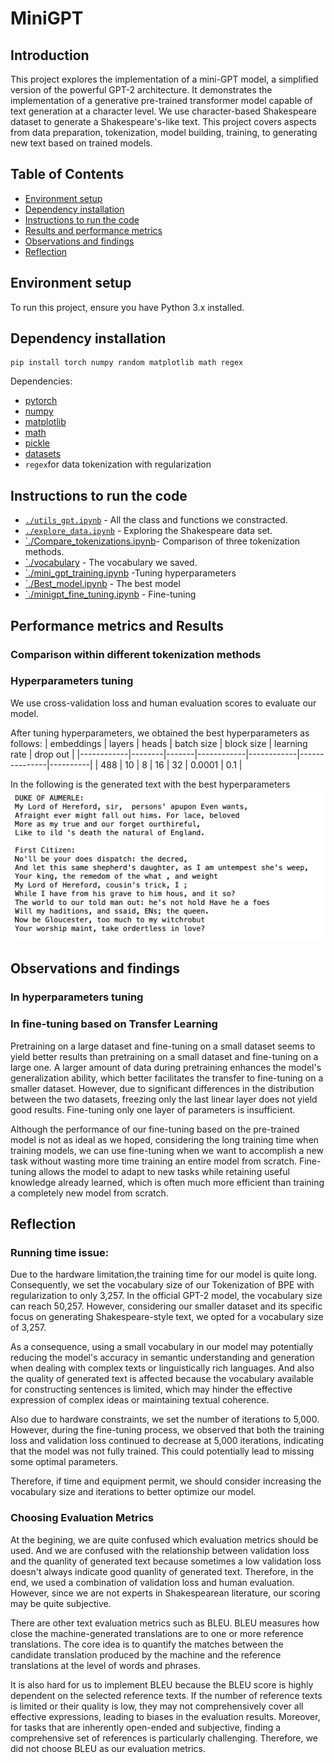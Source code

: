 # MiniGPT
## Introduction

This project explores the implementation of a mini-GPT model, a simplified version of the powerful GPT-2 architecture.  It demonstrates the implementation of a generative pre-trained transformer model capable of text generation at a character level.  We use character-based Shakespeare dataset to generate a Shakespeare's-like text. This project covers aspects from data preparation, tokenization, model building, training, to generating new text based on trained models.




## Table of Contents

- [Environment setup](#environment-setup)
- [Dependency installation](#dependency-installation)
- [Instructions to run the code](#instructions-to-run-the-code)
- [Results and performance metrics](#performance-metrics-and-results)
- [Observations and findings](#observations-and-findings)
- [Reflection](#reflection)


## Environment setup

To run this project, ensure you have Python 3.x installed. 

## Dependency installation

```
pip install torch numpy random matplotlib math regex
```

Dependencies:

- [pytorch](https://pytorch.org) 
- [numpy](https://numpy.org/install/)
- [matplotlib](https://matplotlib.org/)
- [math](https://docs.python.org/3/library/math.html)
- [pickle](https://docs.python.org/3/library/pickle.html)
- [datasets](https://huggingface.co/docs/datasets/index)
- `regex`for data tokenization with regularization



## Instructions to run the code

- [`./utils_gpt.ipynb`](/utils_gpt.ipynb) - All the class and functions we constracted.
- [`./explore_data.ipynb`](/explore_data.ipynb) - Exploring the Shakespeare data set.
- [`./Compare_tokenizations.ipynb](/Compare_tokenizations.ipynb)- Comparison of three tokenization methods.
- [`./vocabulary](/vocabulary) - The vocabulary we saved.
- [`./mini_gpt_training.ipynb](/mini_gpt_training.ipynb) -Tuning hyperparameters
- [`./Best_model.ipynb](/Best_model.ipynb) - The best model
- [`./minigpt_fine_tuning.ipynb](/minigpt_fine_tuning.ipynb) - Fine-tuning
  



## Performance metrics and Results 
### Comparison within different tokenization methods

### Hyperparameters tuning
We use cross-validation loss and human evaluation scores to evaluate our model.

After tuning hyperparameters, we obtained the best hyperparameters as follows:
| embeddings | layers | heads | batch size | block size | learning rate | drop out |
|------------|--------|-------|------------|------------|---------------|----------|
| 488        | 10     | 8     | 16         | 32         | 0.0001        | 0.1      |

In the following is the generated text with the best hyperparameters
<img src="image/generated_text.png" width="600">

## Observations and findings
### In hyperparameters tuning

### In fine-tuning based on Transfer Learning
Pretraining on a large dataset and fine-tuning on a small dataset seems to yield better results than pretraining on a small dataset and fine-tuning on a large one. A larger amount of data during pretraining enhances the model's generalization ability, which better facilitates the transfer to fine-tuning on a smaller dataset. However, due to significant differences in the distribution between the two datasets, freezing only the last linear layer does not yield good results. Fine-tuning only one layer of parameters is insufficient.

Although the performance of our fine-tuning based on the pre-trained model is not as ideal as we hoped, considering the long training time when training models, we can use fine-tuning when we want to accomplish a new task without wasting more time training an entire model from scratch. Fine-tuning allows the model to adapt to new tasks while retaining useful knowledge already learned, which is often much more efficient than training a completely new model from scratch.

## Reflection
### Running time issue:
Due to the hardware limitation,the training time for our model is quite long. Consequently, we set the vocabulary size of our Tokenization of BPE with regularization to only 3,257. In the official GPT-2 model, the vocabulary size can reach 50,257. However, considering our smaller dataset and its specific focus on generating Shakespeare-style text, we opted for a vocabulary size of 3,257.

As a consequence, using a small vocabulary in our model may potentially reducing the model's accuracy in semantic understanding and generation when dealing with complex texts or linguistically rich languages. And also the quality of generated text is affected because the vocabulary available for constructing sentences is limited, which may hinder the effective expression of complex ideas or maintaining textual coherence. 

Also due to hardware constraints, we set the number of iterations to 5,000. However, during the fine-tuning process, we observed that both the training loss and validation loss continued to decrease at 5,000 iterations, indicating that the model was not fully trained. This could potentially lead to missing some optimal parameters.

Therefore, if time and equipment permit, we should consider increasing the vocabulary size and iterations to better optimize our model.

### Choosing Evaluation Metrics 
At the begining, we are quite confused which evaluation metrics should be used. And we are confused with the relationship between validation loss and the quanlity of generated text because sometimes a low validation loss doesn't always indicate good quanlity of generated text. Therefore, in the end, we used a combination of validation loss and human evaluation. However, since we are not experts in Shakespearean literature, our scoring may be quite subjective. 

There are other text evaluation metrics such as BLEU. BLEU measures how close the machine-generated translations are to one or more reference translations. The core idea is to quantify the matches between the candidate translation produced by the machine and the reference translations at the level of words and phrases. 

It is also hard for us to implement BLEU because the BLEU score is highly dependent on the selected reference texts. If the number of reference texts is limited or their quality is low, they may not comprehensively cover all effective expressions, leading to biases in the evaluation results. Moreover, for tasks that are inherently open-ended and subjective, finding a comprehensive set of references is particularly challenging. Therefore, we did not choose BLEU as our evaluation metrics.

